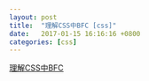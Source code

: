 ```yaml
---
layout: post
title:  "理解CSS中BFC [css]"
date:   2017-01-15 16:16:16 +0800
categories: [css]
---
```



[理解CSS中BFC](http://www.w3cplus.com/css/understanding-block-formatting-contexts-in-css.html)


